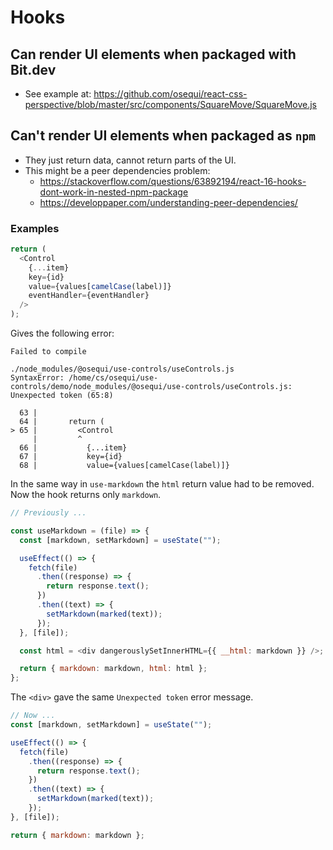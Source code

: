 # Hooks

## Can render UI elements when packaged with Bit.dev

- See example at: https://github.com/osequi/react-css-perspective/blob/master/src/components/SquareMove/SquareMove.js

## Can't render UI elements when packaged as `npm`

- They just return data, cannot return parts of the UI.
- This might be a peer dependencies problem:
  - https://stackoverflow.com/questions/63892194/react-16-hooks-dont-work-in-nested-npm-package
  - https://developpaper.com/understanding-peer-dependencies/

### Examples

```js
return (
  <Control
    {...item}
    key={id}
    value={values[camelCase(label)]}
    eventHandler={eventHandler}
  />
);
```

Gives the following error:

```
Failed to compile

./node_modules/@osequi/use-controls/useControls.js
SyntaxError: /home/cs/osequi/use-controls/demo/node_modules/@osequi/use-controls/useControls.js: Unexpected token (65:8)

  63 |
  64 |       return (
> 65 |         <Control
     |         ^
  66 |           {...item}
  67 |           key={id}
  68 |           value={values[camelCase(label)]}
```

In the same way in `use-markdown` the `html` return value had to be removed. Now the hook returns only `markdown`.

```js
// Previously ...

const useMarkdown = (file) => {
  const [markdown, setMarkdown] = useState("");

  useEffect(() => {
    fetch(file)
      .then((response) => {
        return response.text();
      })
      .then((text) => {
        setMarkdown(marked(text));
      });
  }, [file]);

  const html = <div dangerouslySetInnerHTML={{ __html: markdown }} />;

  return { markdown: markdown, html: html };
};
```

The `<div>` gave the same `Unexpected token` error message.

```js
// Now ...
const [markdown, setMarkdown] = useState("");

useEffect(() => {
  fetch(file)
    .then((response) => {
      return response.text();
    })
    .then((text) => {
      setMarkdown(marked(text));
    });
}, [file]);

return { markdown: markdown };
```
